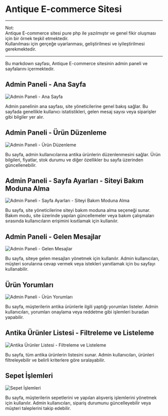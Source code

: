 # Antique E-commerce Sitesi

<hr />
Not:<br />
Antique E-commerce sitesi pure php ile yazılmıştır ve genel fikir oluşması için bir örnek teşkil etmektedir.<br />
Kullanılması için gerçeğe uyarlanması, geliştirilmesi ve iyileştirilmesi gerekmektedir.
<hr />
Bu markdown sayfası, Antique E-commerce sitesinin admin paneli ve sayfalarını içermektedir.

## Admin Paneli - Ana Sayfa

![Admin Paneli - Ana Sayfa](https://github.com/nihatxp/Antique-Ecommerce/assets/87497469/be96ea77-6c27-456f-af3d-5fe1c40dc419)

Admin panelinin ana sayfası, site yöneticilerine genel bakış sağlar. Bu sayfada genellikle kullanıcı istatistikleri, gelen mesaj sayısı veya siparişler gibi bilgiler yer alır.

## Admin Paneli - Ürün Düzenleme

![Admin Paneli - Ürün Düzenleme](https://github.com/nihatxp/Antique-Ecommerce/assets/87497469/19492c58-9592-4207-b6e2-54f144fc3220)

Bu sayfa, admin kullanıcılarına antika ürünlerin düzenlenmesini sağlar. Ürün bilgileri, fiyatlar, stok durumu ve diğer özellikler bu sayfa üzerinden güncellenebilir.

## Admin Paneli - Sayfa Ayarları - Siteyi Bakım Moduna Alma

![Admin Paneli - Sayfa Ayarları - Siteyi Bakım Moduna Alma](https://github.com/nihatxp/Antique-Ecommerce/assets/87497469/369fcdf7-f9ed-4d11-b10d-c6eddc080b6a)

Bu sayfa, site yöneticilerine siteyi bakım moduna alma seçeneği sunar. Bakım modu, site üzerinde yapılan güncellemeler veya bakım çalışmaları sırasında kullanıcıların erişimini kısıtlamak için kullanılır.

## Admin Paneli - Gelen Mesajlar

![Admin Paneli - Gelen Mesajlar](https://github.com/nihatxp/Antique-Ecommerce/assets/87497469/bed487b9-8cee-4ede-961c-0510e9bb9af3)

Bu sayfa, siteye gelen mesajları yönetmek için kullanılır. Admin kullanıcıları, müşteri sorularına cevap vermek veya istekleri yanıtlamak için bu sayfayı kullanabilir.

## Ürün Yorumları

![Admin Paneli - Ürün Yorumları](https://github.com/nihatxp/Antique-Ecommerce/assets/87497469/9fbec0fa-6fca-414f-85e2-822a65bdbb77)

Bu sayfa, müşterilerin antika ürünlerle ilgili yaptığı yorumları listeler. Admin kullanıcıları, yorumları onaylama veya reddetme gibi işlemleri buradan yapabilir.

## Antika Ürünler Listesi - Filtreleme ve Listeleme

![Antika Ürünler Listesi - Filtreleme ve Listeleme](https://github.com/nihatxp/Antique-Ecommerce/assets/87497469/ba08799c-ca7c-4767-8176-9c3d39604396)

Bu sayfa, tüm antika ürünlerin listesini sunar. Admin kullanıcıları, ürünleri filtreleyebilir ve belirli kriterlere göre sıralayabilir.

## Sepet İşlemleri

![Sepet İşlemleri](https://github.com/nihatxp/Antique-Ecommerce/assets/87497469/8e71cfec-7345-4839-b489-0edcdff92062)

Bu sayfa, müşterilerin sepetlerini ve yapılan alışveriş işlemlerini yönetmek için kullanılır. Admin kullanıcıları, sipariş durumunu güncelleyebilir veya müşteri taleplerini takip edebilir.

